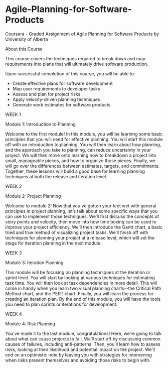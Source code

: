 # Agile-Planning-for-Software-Products
Coursera - Graded Assignment of Agile Planning for Software Products by University of Alberta

About this Course

This course covers the techniques required to break down and map requirements into plans that will ultimately drive software production.

Upon successful completion of this course, you will be able to:

- Create effective plans for software development
- Map user requirements to developer tasks
- Assess and plan for project risks
- Apply velocity-driven planning techniques
- Generate work estimates for software products


WEEK 1

Module 1: Introduction to Planning

Welcome to the first module! In this module, you will be learning some basic principles that you will need for effective planning. You will start this module off with an introduction to planning. You will then learn about how planning, and the approach you take to planning, can reduce uncertainty in your project. We will then move onto learning how to breakdown a project into small, manageable pieces, and how to organize those pieces. Finally, we will go over the differences between estimates, targets, and commitments. Together, these lessons will build a good base for learning planning techniques at both the release and iteration level.


WEEK 2

Module 2: Project Planning

Welcome to module 2! Now that you’ve gotten your feet wet with general principles in project planning, let’s talk about some specific ways that you can use to implement those techniques. We’ll first discuss the concepts of story points and velocity, then move into how time boxing can be used to improve your project efficiency. We’ll then introduce the Gantt chart, a basic tried and true method of visualizing project tasks. We’ll finish off with techniques for planning your project at a release level, which will set the stage for iteration planning in the next module.


WEEK 3

Module 3: Iteration Planning

This module will be focusing on planning techniques at the iteration or sprint level. You will start by looking at various techniques for estimating task time. You will then look at task dependencies in more detail. This will come in handy when you learn two visual planning charts--the Critical Path Method chart, and the PERT chart. Finally, you will learn the process for creating an iteration plan. By the end of this module, you will have the tools you need to plan sprints or iterations for development.


WEEK 4

Module 4: Risk Planning

You’ve made it to the last module, congratulations! Here, we’re going to talk about what can cause projects to fail. We’ll start off by discussing common causes of failures, including anti-patterns. Then, you’ll learn how to assess risks, looking at their likelihood and potential impact on the project. We’ll end on an optimistic note by leaving you with strategies for intervening when risks present themselves and avoiding those risks to begin with.
